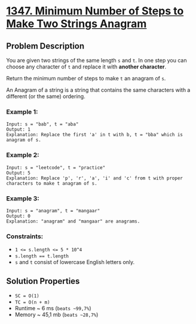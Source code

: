 # [1347. Minimum Number of Steps to Make Two Strings Anagram](https://leetcode.com/problems/minimum-number-of-steps-to-make-two-strings-anagram/description)

## Problem Description

You are given two strings of the same length `s` and `t`. In one step you can choose any character of `t` and replace it with **another character**.

Return the minimum number of steps to make `t` an anagram of `s`.

An Anagram of a string is a string that contains the same characters with a different (or the same) ordering.



### Example 1:
```
Input: s = "bab", t = "aba"
Output: 1
Explanation: Replace the first 'a' in t with b, t = "bba" which is anagram of s.
```
### Example 2:
```
Input: s = "leetcode", t = "practice"
Output: 5
Explanation: Replace 'p', 'r', 'a', 'i' and 'c' from t with proper characters to make t anagram of s.
```
### Example 3:
```
Input: s = "anagram", t = "mangaar"
Output: 0
Explanation: "anagram" and "mangaar" are anagrams.
```

### Constraints:

* `1 <= s.length <= 5 * 10^4`
* `s.length == t.length`
* `s` and `t` consist of lowercase English letters only.

## Solution Properties

* `SC = O(1)`
* `TC = O(n + m)`
* Runtime ~ 6 ms (`beats ~99,7%`)
* Memory ~ 45,1 mb (`beats ~28,7%`)